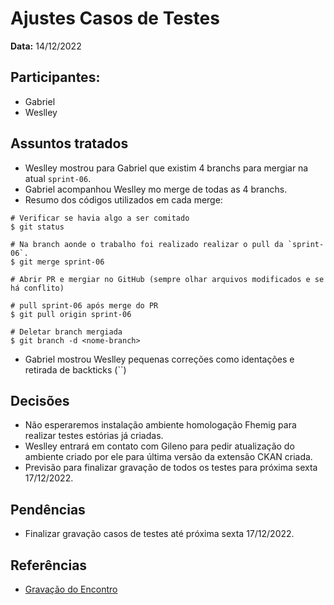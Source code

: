 # Ajustes Casos de Testes

**Data:** 14/12/2022

## Participantes:
      
- Gabriel
- Weslley

## Assuntos tratados

- Weslley mostrou para Gabriel que existim 4 branchs para mergiar na atual `sprint-06`.
- Gabriel acompanhou Weslley mo merge de todas as 4 branchs.
- Resumo dos códigos utilizados em cada merge:

```
# Verificar se havia algo a ser comitado
$ git status

# Na branch aonde o trabalho foi realizado realizar o pull da `sprint-06`.
$ git merge sprint-06

# Abrir PR e mergiar no GitHub (sempre olhar arquivos modificados e se há conflito)

# pull sprint-06 após merge do PR
$ git pull origin sprint-06

# Deletar branch mergiada
$ git branch -d <nome-branch>
```

- Gabriel mostrou Weslley pequenas correções como identações e retirada de backticks (\`\`)

## Decisões

- Não esperaremos instalação ambiente homologação Fhemig para realizar testes estórias já criadas.
- Weslley entrará em contato com Gileno para pedir atualização do ambiente criado por ele para última versão da extensão CKAN criada.
- Previsão para finalizar gravação de todos os testes para próxima sexta 17/12/2022.

## Pendências

- Finalizar gravação casos de testes até próxima sexta 17/12/2022.

## Referências

- [Gravação do Encontro](https://youtu.be/e1WLgXCQHLs)